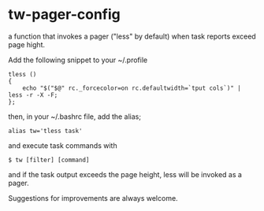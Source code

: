 # tw-pager-config
a function that invokes a pager ("less" by default) when task reports exceed page hight.

Add the following snippet to your ~/.profile
```
tless ()
{
    echo "$("$@" rc._forcecolor=on rc.defaultwidth=`tput cols`)" | less -r -X -F;
};
```
then, in your ~/.bashrc file, add the alias;
```
alias tw='tless task'
```
and execute task commands with
```
$ tw [filter] [command]
```
and if the task output exceeds the page height, less will be invoked as a pager.

Suggestions for improvements are always welcome.
